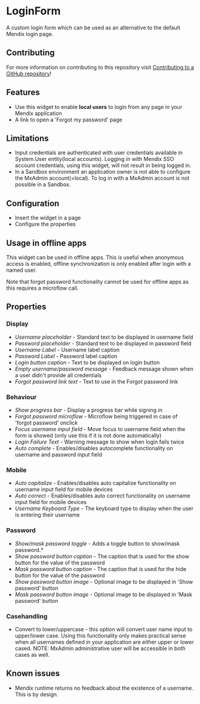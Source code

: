 # LoginForm
A custom login form which can be used as an alternative to the default Mendix login page.

## Contributing

For more information on contributing to this repository visit [Contributing to a GitHub repository](https://world.mendix.com/display/howto50/Contributing+to+a+GitHub+repository)!

## Features

- Use this widget to enable **local users** to login from any page in your Mendix application
- A link to open a 'Forgot my password' page

## Limitations
- Input credentials are authenticated with user credentials available in System.User entity(local accounts). Logging in with Mendix SSO account credentials, using this widget, will not result in being logged in.
- In a Sandbox environment an application owner is not able to configure the MxAdmin account(=local). To log in with a MxAdmin account is not possible in a Sandbox.

## Configuration
- Insert the widget in a page
- Configure the properties

## Usage in offline apps
This widget can be used in offline apps. This is useful when anonymous access is enabled, offline synchronization is only enabled after login with a named user.

Note that forgot password functionality cannot be used for offline apps as this requires a microflow call.

## Properties

### Display
* *Username placeholder* - Standard text to be displayed in username field
* *Password placeholder* - Standard text to be displayed in password field
* *Username Label* - Username label caption
* *Password Label* - Password label caption
* *Login button caption* - Text to be displayed on login button
* *Empty username/password message* - Feedback message shown when a user didn't provide all credentials
* *Forgot password link text* - Text to use in the Forgot password link

### Behaviour
* *Show progress bar* - Display a progress bar while signing in
* *Forgot password microflow* - Microflow being triggered in case of 'forgot password' onclick
* *Focus username input field* - Move focus to username field when the form is showed (only use this if it is not done automatically)
* *Login Failure Text* - Warning message to show when login fails twice
* *Auto complete* - Enables/disables autocomplete functionality on username and password input field

### Mobile
* *Auto capitalize* - Enables/disables auto capitalize functionality on username input field for mobile devices
* *Auto correct* - Enables/disables auto correct functionality on username input field for mobile devices
* *Username Keyboard Type* - The keyboard type to display when the user is entering their username

### Password
* *Show/mask password toggle* - Adds a toggle button to show/mask password.*
* *Show password button caption* - The caption that is used for the show button for the value of the password
* *Mask password button caption* - The caption that is used for the hide button for the value of the password
* *Show password button image* - Optional image to be displayed in 'Show password' button
* *Mask password button image* - Optional image to be displayed in 'Mask password' button

### Casehandling
* Convert to lower/uppercase - this option will convert user name input to upper/lower case. Using this functionality only makes practical sense when all usernames defined in your application are either upper or lower cased.
NOTE: MxAdmin administrative user will be accessible in both cases as well.

## Known issues
- Mendix runtime returns no feedback about the existence of a username. This is by design.
